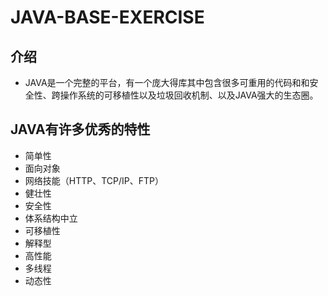 # JAVA-BASE-EXERCISE

## 介绍
* JAVA是一个完整的平台，有一个庞大得库其中包含很多可重用的代码和和安全性、跨操作系统的可移植性以及垃圾回收机制、以及JAVA强大的生态圈。

## JAVA有许多优秀的特性
* 简单性
* 面向对象
* 网络技能（HTTP、TCP/IP、FTP）
* 健壮性
* 安全性
* 体系结构中立
* 可移植性
* 解释型
* 高性能
* 多线程
* 动态性